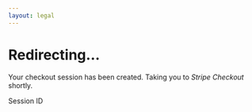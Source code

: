 ```yaml
---
layout: legal
---
```


# Redirecting…
Your checkout session has been created.
Taking you to *Stripe Checkout* shortly.

<dl>
  <dt>Session ID</dt>
  <dd id="session-id"></dd>
</dl>

<script src="https://js.stripe.com/v3/"></script>
<script>
  const sessionId = document.getElementById('session-id').innerText;
  if (sessionId) {
    window.setTimeout(function() {
      var stripe = Stripe('pk_test_RqlBfBtNXivTjXiQXRtcDzd1');
      stripe.redirectToCheckout({ sessionId:  });
    }, 1000);
  }
</script>